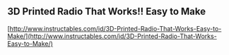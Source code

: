 ## 3D Printed Radio That Works!! Easy to Make
  
  [http://www.instructables.com/id/3D-Printed-Radio-That-Works-Easy-to-Make/](http://www.instructables.com/id/3D-Printed-Radio-That-Works-Easy-to-Make/)